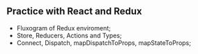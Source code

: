 ## Practice with React and Redux
- Fluxogram of Redux enviroment;
- Store, Reducers, Actions and Types;
- Connect, Dispatch, mapDispatchToProps, mapStateToProps;
##